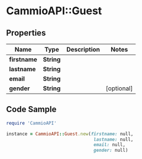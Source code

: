 # CammioAPI::Guest

## Properties

Name | Type | Description | Notes
------------ | ------------- | ------------- | -------------
**firstname** | **String** |  | 
**lastname** | **String** |  | 
**email** | **String** |  | 
**gender** | **String** |  | [optional] 

## Code Sample

```ruby
require 'CammioAPI'

instance = CammioAPI::Guest.new(firstname: null,
                                 lastname: null,
                                 email: null,
                                 gender: null)
```


